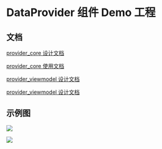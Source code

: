 # DataProvider 组件 Demo 工程

## 文档

[provider_core 设计文档](provider_core/DESIGN.md)

[provider_core 使用文档](provider_core/README.md)

[provider_viewmodel 设计文档](provider_viewmodel/DESIGN.md)

[provider_viewmodel 设计文档](provider_viewmodel/README.md)

## 示例图

![](https://gitee.com/luluzhang/ImageCDN/raw/master/blog/20201108224245.png)

![](https://gitee.com/luluzhang/ImageCDN/raw/master/blog/20201108224306.png)